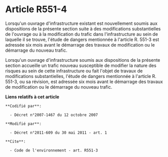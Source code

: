 # Article R551-4

Lorsqu'un ouvrage d'infrastructure existant est nouvellement soumis aux dispositions de la présente section suite à des
modifications substantielles de l'ouvrage ou à la modification du trafic dans l'infrastructure au sein de laquelle il se
trouve, l'étude de dangers mentionnée à l'article R. 551-3 est adressée six mois avant le démarrage des travaux de
modification ou le démarrage du nouveau trafic.

Lorsqu'un ouvrage d'infrastructure soumis aux dispositions de la présente section accueille un trafic nouveau susceptible de
modifier la nature des risques au sein de cette infrastructure ou fait l'objet de travaux de modifications substantielles,
l'étude de dangers mentionnée à l'article R. 551-3, ou sa révision, est adressée six mois avant le démarrage des travaux de
modification ou le démarrage du nouveau trafic.

**Liens relatifs à cet article**

	**Codifié par**:

	  - Décret n°2007-1467 du 12 octobre 2007

	**Modifié par**:

	  - Décret n°2011-609 du 30 mai 2011 - art. 1

	**Cite**:

	  - Code de l'environnement - art. R551-3
